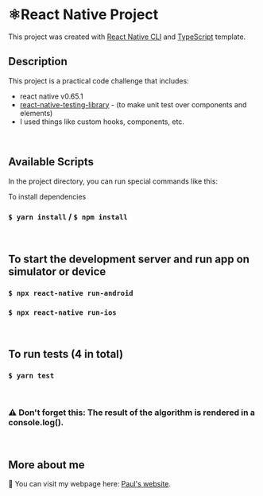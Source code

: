 # ⚛️React Native Project

This project was created with [React Native CLI](https://reactnative.dev/) and [TypeScript](https://www.typescriptlang.org/) template.


## Description
This project is a practical code challenge that includes:
 - react native v0.65.1
 - [react-native-testing-library](https://github.com/callstack/react-native-testing-library) - (to make unit test over components and elements)
 - I used things like custom hooks, components, etc. 

<br>

## Available Scripts

In the project directory, you can run special commands like this:

To install dependencies 
### `$ yarn install` / `$ npm install`

<br>

## To start the development server and run app on simulator or device

### `$ npx react-native run-android`

### `$ npx react-native run-ios`

<br>

## To run tests (4 in total)

### `$ yarn test`

<br>

### ⚠ Don't forget this: The result of the algorithm is rendered in a console.log().

<br>

## More about me

👋 You can visit my webpage here: [Paul's website](https://paul-teran.com/).

